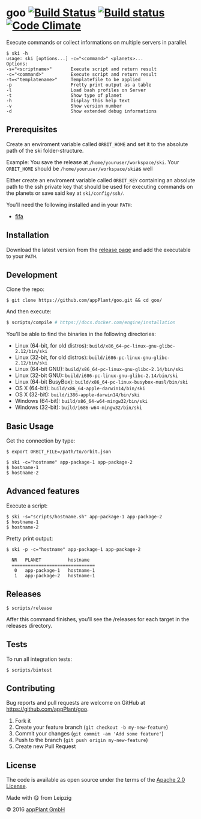 # goo [![Build Status](https://travis-ci.org/appPlant/goo.svg?branch=master)](https://travis-ci.org/appPlant/goo) [![Build status](https://ci.appveyor.com/api/projects/status/f5imsl77fmg2omba/branch/master?svg=true)](https://ci.appveyor.com/project/katzer/goo/branch/master) [![Code Climate](https://codeclimate.com/github/appPlant/goo/badges/gpa.svg)](https://codeclimate.com/github/appPlant/goo)

Execute commands or collect informations on multiple servers in parallel.

    $ ski -h
    usage: ski [options...] -c="<command>" <planets>... 
    Options:
    -s="<scriptname>"   	Execute script and return result
    -c="<command>"  	    Execute script and return result
    -t=<"templatename>" 	Templatefile to be applied 
    -p    			        Pretty print output as a table
    -l    			        Load bash profiles on Server
    -t    			        Show type of planet
    -h    			        Display this help text
    -v    			        Show version number
    -d			            Show extended debug informations


## Prerequisites
Create an enviroment variable called `ORBIT_HOME` and set it to the absolute path of the ski folder-structure. 

Example: You save the release at `/home/youruser/workspace/ski`. Your `ORBIT_HOME` should be `/home/youruser/workspace/ski`as well

Either create an enviroment variable called `ORBIT_KEY` containing an absolute path to the ssh private key that should be used for executing commands on the planets or save said key at `ski/config/ssh/`.

You'll need the following installed and in your `PATH`:
- [fifa][ff]

## Installation

Download the latest version from the [release page][releases] and add the executable to your `PATH`.

## Development

Clone the repo:
    
    $ git clone https://github.com/appPlant/goo.git && cd goo/

And then execute:

```bash
$ scripts/compile # https://docs.docker.com/engine/installation
```

You'll be able to find the binaries in the following directories:

- Linux (64-bit, for old distros): `build/x86_64-pc-linux-gnu-glibc-2.12/bin/ski`
- Linux (32-bit, for old distros): `build/i686-pc-linux-gnu-glibc-2.12/bin/ski`
- Linux (64-bit GNU): `build/x86_64-pc-linux-gnu-glibc-2.14/bin/ski`
- Linux (32-bit GNU): `build/i686-pc-linux-gnu-glibc-2.14/bin/ski`
- Linux (64-bit BusyBox): `build/x86_64-pc-linux-busybox-musl/bin/ski`
- OS X (64-bit): `build/x86_64-apple-darwin14/bin/ski`
- OS X (32-bit): `build/i386-apple-darwin14/bin/ski`
- Windows (64-bit): `build/x86_64-w64-mingw32/bin/ski`
- Windows (32-bit): `build/i686-w64-mingw32/bin/ski`

## Basic Usage

Get the connection by type:

    $ export ORBIT_FILE=/path/to/orbit.json

    $ ski -c="hostname" app-package-1 app-package-2
    $ hostname-1
    $ hostname-2

## Advanced features

Execute a script:

    $ ski -s="scripts/hostname.sh" app-package-1 app-package-2
    $ hostname-1
    $ hostname-2

Pretty print output:

    $ ski -p -c="hostname" app-package-1 app-package-2
    
      NR   PLANET          hostname
      ===============================
       0   app-package-1   hostname-1
       1   app-package-2   hostname-1

## Releases

    $ scripts/release

Affer this command finishes, you'll see the /releases for each target in the releases directory.

## Tests

To run all integration tests:

    $ scripts/bintest

## Contributing

Bug reports and pull requests are welcome on GitHub at https://github.com/appPlant/goo.

1. Fork it
2. Create your feature branch (`git checkout -b my-new-feature`)
3. Commit your changes (`git commit -am 'Add some feature'`)
4. Push to the branch (`git push origin my-new-feature`)
5. Create new Pull Request


## License

The code is available as open source under the terms of the [Apache 2.0 License][license].

Made with :yum: from Leipzig

© 2016 [appPlant GmbH][appplant]

[ff]: https://github.com/appPlant/ff/releases
[releases]: https://github.com/appPlant/goo/releases
[docker]: https://docs.docker.com/engine/installation
[license]: http://opensource.org/licenses/Apache-2.0
[appplant]: www.appplant.de
